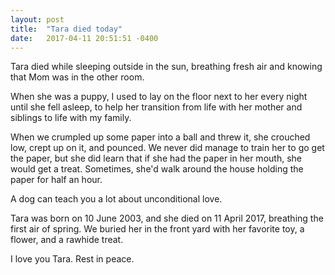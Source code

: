 ```yaml
---
layout: post
title:  "Tara died today"
date:   2017-04-11 20:51:51 -0400
---
```

Tara died while sleeping outside in the sun, breathing fresh air and
knowing that Mom was in the other room.

When she was a puppy, I used to lay on the floor next to her every night
until she fell asleep, to help her transition from life with her mother
and siblings to life with my family.

When we crumpled up some paper into a ball and threw it, she crouched
low, crept up on it, and pounced. We never did manage to train her to go
get the paper, but she did learn that if she had the paper in her mouth,
she would get a treat. Sometimes, she'd walk around the house holding
the paper for half an hour.

A dog can teach you a lot about unconditional love.

Tara was born on 10 June 2003, and she died on 11 April 2017, breathing
the first air of spring. We buried her in the front yard with her
favorite toy, a flower, and a rawhide treat.

I love you Tara. Rest in peace.

